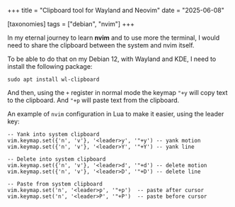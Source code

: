 +++
title = "Clipboard tool for Wayland and Neovim"
date = "2025-06-08"

[taxonomies]
tags = ["debian", "nvim"]
+++

In my eternal journey to learn **nvim** and to use more the terminal, I would need to
share the clipboard between the system and nvim itself.

To be able to do that on my Debian 12, with Wayland and KDE, I need to install the
following package:

```
sudo apt install wl-clipboard
```

And then, using the `+` register in normal mode the keymap `"+y` will copy text to the
clipboard. And `"+p` will paste text from the clipboard.

An example of `nvim` configuration in Lua to make it easier, using the leader key:

```
-- Yank into system clipboard
vim.keymap.set({'n', 'v'}, '<leader>y', '"+y') -- yank motion
vim.keymap.set({'n', 'v'}, '<leader>Y', '"+Y') -- yank line

-- Delete into system clipboard
vim.keymap.set({'n', 'v'}, '<leader>d', '"+d') -- delete motion
vim.keymap.set({'n', 'v'}, '<leader>D', '"+D') -- delete line

-- Paste from system clipboard
vim.keymap.set('n', '<leader>p', '"+p')  -- paste after cursor
vim.keymap.set('n', '<leader>P', '"+P')  -- paste before cursor
```
